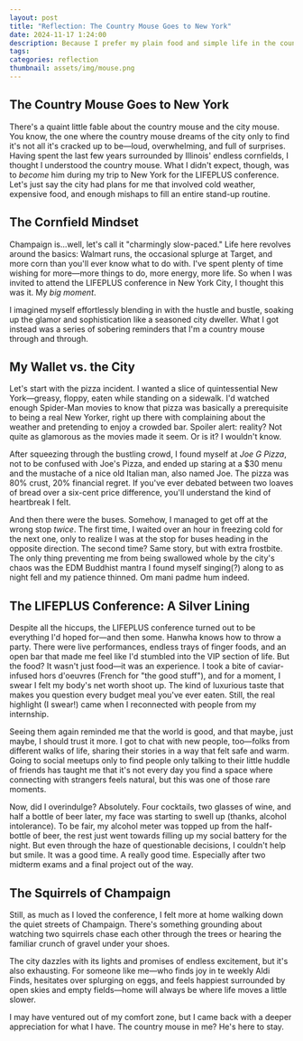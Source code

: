 ```yaml
---
layout: post
title: "Reflection: The Country Mouse Goes to New York"
date: 2024-11-17 1:24:00
description: Because I prefer my plain food and simple life in the country
tags:
categories: reflection
thumbnail: assets/img/mouse.png
---
```


## The Country Mouse Goes to New York

There's a quaint little fable about the country mouse and the city mouse. You know, the one where the country mouse dreams of the city only to find it's not all it's cracked up to be—loud, overwhelming, and full of surprises. Having spent the last few years surrounded by Illinois' endless cornfields, I thought I understood the country mouse. What I didn't expect, though, was to _become_ him during my trip to New York for the LIFEPLUS conference. Let's just say the city had plans for me that involved cold weather, expensive food, and enough mishaps to fill an entire stand-up routine.

## The Cornfield Mindset

Champaign is...well, let's call it "charmingly slow-paced." Life here revolves around the basics: Walmart runs, the occasional splurge at Target, and more corn than you'll ever know what to do with. I've spent plenty of time wishing for more—more things to do, more energy, more life. So when I was invited to attend the LIFEPLUS conference in New York City, I thought this was it. My _big moment_.

I imagined myself effortlessly blending in with the hustle and bustle, soaking up the glamor and sophistication like a seasoned city dweller. What I got instead was a series of sobering reminders that I'm a country mouse through and through.

## My Wallet vs. the City

Let's start with the pizza incident. I wanted a slice of quintessential New York—greasy, floppy, eaten while standing on a sidewalk. I'd watched enough Spider-Man movies to know that pizza was basically a prerequisite to being a real New Yorker, right up there with complaining about the weather and pretending to enjoy a crowded bar. Spoiler alert: reality? Not quite as glamorous as the movies made it seem. Or is it? I wouldn't know.

After squeezing through the bustling crowd, I found myself at _Joe G Pizza_, not to be confused with Joe's Pizza, and ended up staring at a $30 menu and the mustache of a nice old Italian man, also named Joe. The pizza was 80% crust, 20% financial regret. If you've ever debated between two loaves of bread over a six-cent price difference, you'll understand the kind of heartbreak I felt.

And then there were the buses. Somehow, I managed to get off at the wrong stop _twice_. The first time, I waited over an hour in freezing cold for the next one, only to realize I was at the stop for buses heading in the opposite direction. The second time? Same story, but with extra frostbite. The only thing preventing me from being swallowed whole by the city's chaos was the EDM Buddhist mantra I found myself singing(?) along to as night fell and my patience thinned. Om mani padme hum indeed.

## The LIFEPLUS Conference: A Silver Lining

Despite all the hiccups, the LIFEPLUS conference turned out to be everything I'd hoped for—and then some. Hanwha knows how to throw a party. There were live performances, endless trays of finger foods, and an open bar that made me feel like I'd stumbled into the VIP section of life. But the food? It wasn't just food—it was an experience. I took a bite of caviar-infused hors d'oeuvres (French for "the good stuff"), and for a moment, I swear I felt my body's net worth shoot up. The kind of luxurious taste that makes you question every budget meal you've ever eaten. Still, the real highlight (I swear!) came when I reconnected with people from my internship.

Seeing them again reminded me that the world is good, and that maybe, just maybe, I should trust it more. I got to chat with new people, too—folks from different walks of life, sharing their stories in a way that felt safe and warm. Going to social meetups only to find people only talking to their little huddle of friends has taught me that it's not every day you find a space where connecting with strangers feels natural, but this was one of those rare moments.

Now, did I overindulge? Absolutely. Four cocktails, two glasses of wine, and half a bottle of beer later, my face was starting to swell up (thanks, alcohol intolerance). To be fair, my alcohol meter was topped up from the half-bottle of beer, the rest just went towards filling up my social battery for the night. But even through the haze of questionable decisions, I couldn't help but smile. It was a good time. A really good time. Especially after two midterm exams and a final project out of the way.

## The Squirrels of Champaign

Still, as much as I loved the conference, I felt more at home walking down the quiet streets of Champaign. There's something grounding about watching two squirrels chase each other through the trees or hearing the familiar crunch of gravel under your shoes.

The city dazzles with its lights and promises of endless excitement, but it's also exhausting. For someone like me—who finds joy in te weekly Aldi Finds, hesitates over splurging on eggs, and feels happiest surrounded by open skies and empty fields—home will always be where life moves a little slower.

I may have ventured out of my comfort zone, but I came back with a deeper appreciation for what I have. The country mouse in me? He's here to stay.
